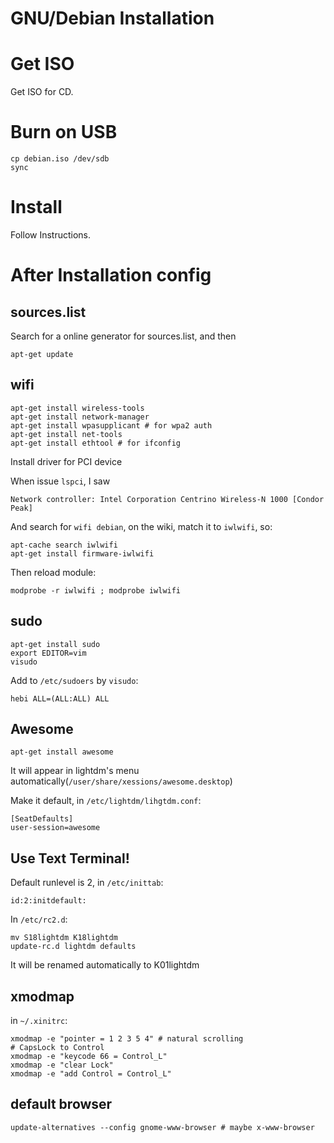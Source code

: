 # GNU/Debian Installation

# Get ISO

Get ISO for CD.

# Burn on USB

```
cp debian.iso /dev/sdb
sync
```

# Install

Follow Instructions.

# After Installation config

## sources.list

Search for a online generator for sources.list, and then

```
apt-get update
```

## wifi

```
apt-get install wireless-tools
apt-get install network-manager
apt-get install wpasupplicant # for wpa2 auth
apt-get install net-tools
apt-get install ethtool # for ifconfig
```

Install driver for PCI device

When issue `lspci`, I saw

```
Network controller: Intel Corporation Centrino Wireless-N 1000 [Condor Peak]
```

And search for `wifi debian`, on the wiki, match it to `iwlwifi`, so:

```
apt-cache search iwlwifi
apt-get install firmware-iwlwifi
```

Then reload module:

```
modprobe -r iwlwifi ; modprobe iwlwifi
```

## sudo

```
apt-get install sudo
export EDITOR=vim
visudo
```

Add to `/etc/sudoers` by `visudo`:

```
hebi ALL=(ALL:ALL) ALL
```

## Awesome

```
apt-get install awesome
```

It will appear in lightdm's menu automatically(`/user/share/xessions/awesome.desktop`)

Make it default, in `/etc/lightdm/lihgtdm.conf`:

```
[SeatDefaults]
user-session=awesome
```

## Use Text Terminal!

Default runlevel is 2, in `/etc/inittab`:

```
id:2:initdefault:
```

In `/etc/rc2.d`:

```
mv S18lightdm K18lightdm
update-rc.d lightdm defaults
```

It will be renamed automatically to K01lightdm

## xmodmap

in `~/.xinitrc`:

```
xmodmap -e "pointer = 1 2 3 5 4" # natural scrolling
# CapsLock to Control
xmodmap -e "keycode 66 = Control_L"
xmodmap -e "clear Lock"
xmodmap -e "add Control = Control_L"
```

## default browser

```
update-alternatives --config gnome-www-browser # maybe x-www-browser
```
